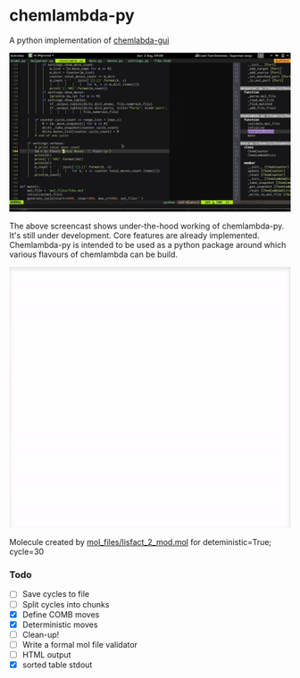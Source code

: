 # chemlambda-py
A python implementation of [chemlabda-gui](https://github.com/chorasimilarity/chemlambda-gui/blob/gh-pages/dynamic/README.md)

![Screencast](out.gif)

The above screencast shows under-the-hood working of chemlambda-py. It's still
under development. Core features are already implemented. Chemlambda-py is 
intended to be used as a python package around which various flavours of chemlambda 
can be build.

![Animation](mol.gif)

Molecule created by [mol_files/lisfact_2_mod.mol](https://raw.githubusercontent.com/4lhc/chemlambda-py/master/mol_files/lisfact_2_mod.html)
for deteministic=True; cycle=30


### Todo
- [ ] Save cycles to file
- [ ] Split cycles into chunks
- [x] Define COMB moves
- [x] Deterministic moves
- [ ] Clean-up!
- [ ] Write a formal mol file validator
- [ ] HTML output
- [x] sorted table stdout
